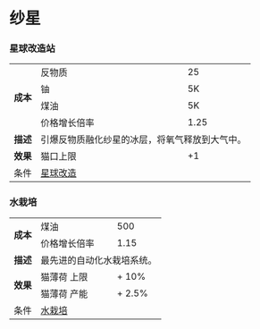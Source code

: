 # 纱星

### 星球改造站
<table>
<tbody>
<tr>
<td rowspan="4">
<strong>
成本
</strong>
</td>
<td>
反物质
</td>
<td>
25
</td>
</tr>
<tr>
<td>
铀
</td>
<td>
5K
</td>
</tr>
<tr>
<td>
煤油
</td>
<td>
5K
</td>
</tr>
<tr>
<td>
价格增长倍率
</td>
<td>
1.25
</td>
</tr>
<tr>
<td>
<strong>
描述
</strong>
</td>
<td colspan="2">
引爆反物质融化纱星的冰层，将氧气释放到大气中。
</td>
</tr>
<tr>
<td rowspan="1">
<strong>
效果
</strong>
</td>
<td>
猫口上限
</td>
<td>
+1
</td>
</tr>
<tr>
<td>
条件
</td>
<td colspan="2">
<a href="?file=001-猫咪百科/03-科学/01-科学#星球改造">
星球改造
</a>
</td>
</tr>
</tbody>
</table>

### 水栽培
<table>
<tbody>
<tr>
<td rowspan="2">
<strong>
成本
</strong>
</td>
<td>
煤油
</td>
<td>
500
</td>
</tr>
<tr>
<td>
价格增长倍率
</td>
<td>
1.15
</td>
</tr>
<tr>
<td>
<strong>
描述
</strong>
</td>
<td colspan="2">
最先进的自动化水栽培系统。
</td>
</tr>
<tr>
<td rowspan="2">
<strong>
效果
</strong>
</td>
<td>
猫薄荷 上限
</td>
<td>
+ 10%
</td>
</tr>
<tr>
<td>
猫薄荷 产能
</td>
<td>
+ 2.5%
</td>
</tr>
<tr>
<td>
条件
</td>
<td colspan="2">
<a href="?file=001-猫咪百科/03-科学/01-科学#水栽培">
水栽培
</a>
</td>
</tr>
</tbody>
</table>
